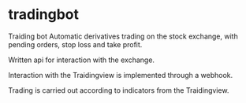 # tradingbot
Traiding bot 
Automatic derivatives trading on the stock exchange, with pending orders, stop loss and take profit.

Written api for interaction with the exchange.

Interaction with the Traidingview is implemented through a webhook.

Trading is carried out according to indicators from the Traidingview.
